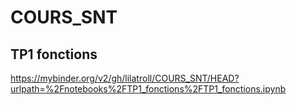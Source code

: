 # COURS_SNT
## TP1 fonctions
https://mybinder.org/v2/gh/lilatroll/COURS_SNT/HEAD?urlpath=%2Fnotebooks%2FTP1_fonctions%2FTP1_fonctions.ipynb
